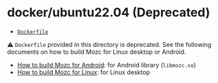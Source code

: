 # docker/ubuntu22.04 (Deprecated)

 * [`Dockerfile`](./Dockerfile)

⚠️ `Dockerfile` provided in this directory is deprecated. See the following documents on how to build Mozc for Linux desktop or Android.

* [How to build Mozc for Android](../../docs/build_mozc_for_android.md): for Android library (`libmozc.so`)
* [How to build Mozc for Linux](../../docs/build_mozc_for_linux.md): for Linux desktop
